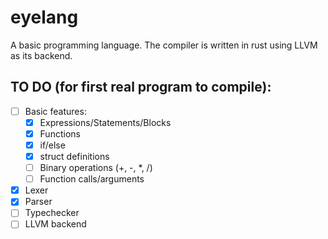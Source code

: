 # eyelang
A basic programming language. The compiler is written in rust using LLVM as its backend.

## TO DO (for first real program to compile):
- [ ] Basic features:
    - [x] Expressions/Statements/Blocks
    - [x] Functions
    - [x] if/else
    - [x] struct definitions
    - [ ] Binary operations (+, -, *, /)
    - [ ] Function calls/arguments
- [x] Lexer
- [x] Parser
- [ ] Typechecker
- [ ] LLVM backend